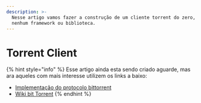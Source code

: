 ```yaml
---
description: >-
  Nesse artigo vamos fazer a construção de um cliente torrent do zero, sem
  nenhum framework ou biblioteca.
---
```


# Torrent Client

{% hint style="info" %}
Esse artigo ainda esta sendo criado aguarde, mas ara aqueles com mais interesse utilizem os links a baixo:

* [Implementação do protocolo bittorrent](http://www.bittorrent.org/)
* [Wiki bit Torrent](https://wiki.theory.org/index.php/Main_Page)
{% endhint %}

  


